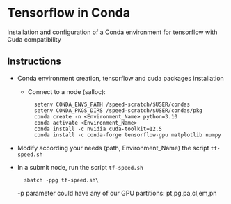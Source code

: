 <!-- TOC --><a name="README"></a>
# Tensorflow in Conda

Installation and configuration of a Conda environment for tensorflow with Cuda compatibility

<!-- TOC --><a name="Instructions"></a>
## Instructions
* Conda environment creation, tensorflow and cuda packages installation

    * Connect to a node (salloc):
    
            setenv CONDA_ENVS_PATH /speed-scratch/$USER/condas
            setenv CONDA_PKGS_DIRS /speed-scratch/$USER/condas/pkg
            conda create -n <Environment_Name> python=3.10
            conda activate <Environment_Name>
            conda install -c nvidia cuda-toolkit=12.5
            conda install -c conda-forge tensorflow-gpu matplotlib numpy

* Modify according your needs (path, Environment_Name) the script `tf-speed.sh`
* In a submit node, run the script `tf-speed.sh`

        sbatch -ppg tf-speed.sh\
    -p parameter could have any of our GPU partitions: pt,pg,pa,cl,em,pn
        
<!-- TOC end -->
